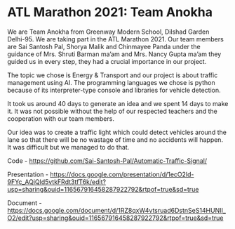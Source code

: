 # ATL Marathon 2021: Team Anokha

We are Team Anokha from Greenway Modern School, Dilshad Garden Delhi-95. We are taking part in the ATL Marathon 2021. Our team members are Sai Santosh Pal, Shorya Malik and Chinmayee Panda under the guidance of Mrs. Shruti Barman ma’am and Mrs. Nancy Gupta ma’am they guided us in every step, they had a crucial importance in our project.

The topic we chose is Energy & Transport and our project is about traffic management using AI. The programming languages we chose is python because of its interpreter-type console and libraries for vehicle detection.

It took us around 40 days to generate an idea and we spent 14 days to make it. It was not possible without the help of our respected teachers and the cooperation with our team members.

Our idea was to create a traffic light which could detect vehicles around the lane so that there will be no wastage of time and no accidents will happen. It was difficult but we managed to do that.

Code - https://github.com/Sai-Santosh-Pal/Automatic-Traffic-Signal/

Presentation - https://docs.google.com/presentation/d/1ecO2ld-9FYc_AQiQld5vtkFRdt3tfT6k/edit?usp=sharing&ouid=116567916458287922792&rtpof=true&sd=true

Document - https://docs.google.com/document/d/1RZ8qxW4vtsruad6DstnSeS14HUNII_O2/edit?usp=sharing&ouid=116567916458287922792&rtpof=true&sd=true
